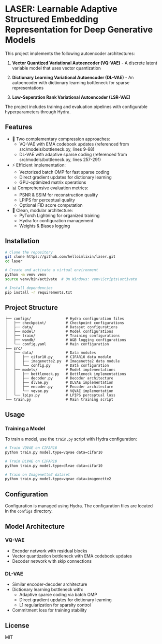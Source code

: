# LASER: Learnable Adaptive Structured Embedding Representation for Deep Generative Models

This project implements the following autoencoder architectures:
1. **Vector Quantized Variational Autoencoder (VQ-VAE)** - A discrete latent variable model that uses vector quantization

2. **Dictionary Learning Variational Autoencoder (DL-VAE)** - An autoencoder with dictionary learning bottleneck for sparse representations

3. **Low-Seperation Rank Variational Autoencoder (LSR-VAE)**


The project includes training and evaluation pipelines with configurable hyperparameters through Hydra.

## Features

- 🚀 Two complementary compression approaches:
  - VQ-VAE with EMA codebook updates (referenced from src/models/bottleneck.py, lines 9-68)
  - DL-VAE with adaptive sparse coding (referenced from src/models/bottleneck.py, lines 257-291)
- ⚡ Efficient implementation:
  - Vectorized batch OMP for fast sparse coding
  - Direct gradient updates for dictionary learning
  - GPU-optimized matrix operations
- 📊 Comprehensive evaluation metrics:
  - PSNR & SSIM for reconstruction quality
  - LPIPS for perceptual quality
  - Optional FID score computation
- 🔧 Clean, modular architecture:
  - PyTorch Lightning for organized training
  - Hydra for configuration management
  - Weights & Biases logging

## Installation

```bash
# Clone the repository
git clone https://github.com/helloimlixin/laser.git
cd laser

# Create and activate a virtual environment
python -m venv venv
source venv/bin/activate  # On Windows: venv\Scripts\activate

# Install dependencies
pip install -r requirements.txt
```

## Project Structure

```
├── configs/                # Hydra configuration files
│   ├── checkpoint/         # Checkpoint configurations
│   ├── data/               # Dataset configurations
│   ├── model/              # Model configurations
│   ├── train/              # Training configurations
│   ├── wandb/              # W&B logging configurations
│   └── config.yaml         # Main configuration
├── src/
│   ├── data/               # Data modules
│   │   ├── cifar10.py      # CIFAR10 data module
│   │   ├── imagenette2.py  # Imagenette2 data module
│   │   └── config.py       # Data configuration
│   ├── models/             # Model implementations
│   │   ├── bottleneck.py   # Bottleneck implementations
│   │   ├── decoder.py      # Decoder architecture
│   │   ├── dlvae.py        # DLVAE implementation
│   │   ├── encoder.py      # Encoder architecture
│   │   └── vqvae.py        # VQVAE implementation
│   └── lpips.py            # LPIPS perceptual loss
└── train.py                # Main training script
```

## Usage

### Training a Model


To train a model, use the `train.py` script with Hydra configuration:

```bash
# Train VQVAE on CIFAR10
python train.py model.type=vqvae data=cifar10

# Train DLVAE on CIFAR10
python train.py model.type=dlvae data=cifar10

# Train on Imagenette2 dataset
python train.py model.type=vqvae data=imagenette2
```

## Configuration

Configuration is managed using Hydra. The configuration files are located in the `configs` directory.

## Model Architecture

### VQ-VAE
- Encoder network with residual blocks
- Vector quantization bottleneck with EMA codebook updates
- Decoder network with skip connections

### DL-VAE
- Similar encoder-decoder architecture
- Dictionary learning bottleneck with:
  - Adaptive sparse coding via batch OMP
  - Direct gradient updates for dictionary learning
  - L1 regularization for sparsity control
- Commitment loss for training stability

## License

MIT


